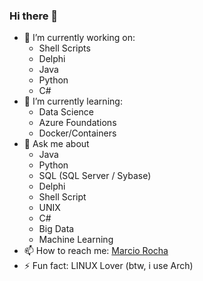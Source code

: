 ### Hi there 👋

<!--
**MarciovsRocha/MarciovsRocha** is a ✨ _special_ ✨ repository because its `README.md` (this file) appears on your GitHub profile.

Here are some ideas to get you started:



- 👯 I’m looking to collaborate on ...
- 🤔 I’m looking for help with ...
- 💬 Ask me about ...

- 😄 Pronouns: ...
-->

- 🔭 I’m currently working on:
  - Shell Scripts 
  - Delphi
  - Java
  - Python
  - C#
- 🌱 I’m currently learning: 
  - Data Science
  - Azure Foundations
  - Docker/Containers
- 💬 Ask me about 
  - Java
  - Python
  - SQL (SQL Server / Sybase)
  - Delphi
  - Shell Script
  - UNIX
  - C#
  - Big Data
  - Machine Learning
- 📫 How to reach me: <a href="mailto:dev.marcio.rocha@gmail.com">Marcio Rocha</a>
- ⚡ Fun fact: LINUX Lover (btw, i use Arch)
